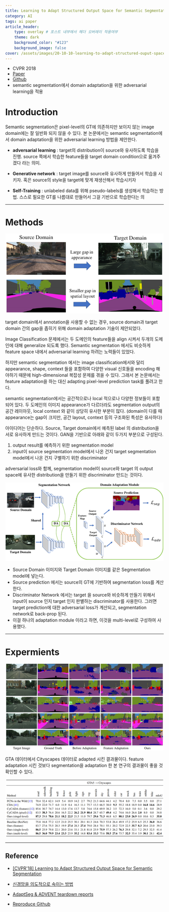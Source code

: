 ```yaml
---
title: Learning to Adapt Structured Output Space for Semantic Segmentation (AdaptSegNet)
category: AI
tags: ai paper
article_header:
    type: overlay # 포스트 내부에서 헤더 오버레이 적용여부
    theme: dark
    background_color: "#123"
    background_image: false
cover: /assets/images/20-10-10-learning-to-adapt-structured-ouput-space-2021-09-04-18-49-09.png
---
```


- CVPR 2018
- [Paper](https://arxiv.org/pdf/1802.10349.pdf)
- [Github](https://github.com/wasidennis/AdaptSegNet)
- semantic segmentation에서 domain adaptation을 위한 adversarial learning을 적용

<!--more-->

# Introduction

Semantic segmentation은 pixel-level의 GT에 의존하지만 보이지 않는 image domain에는 잘 일반화 되지 않을 수 있다. 본 논문에서는 semantic segmentation에서 domain adaptation을 위한 adversarial learning 방법을 제안한다.

- **adversarial learning** : target의 distribution이 source와 유사하도록 학습을 진행. source 쪽에서 학습한 feature들을 target domain condition으로 옮겨주겠다 라는 의미.
  
- **Generative network** : target image를 source와 유사하게 만들어서 학습을 시키자. 혹은 source의 style을 target에 맞게 재생산해서 학습시키자
  
- **Self-Training** : unlabeled data를 위해 pseudo-labels를 생성해서 학습하는 방법. 스스로 필요한 GT를 나름대로 만들어서 그걸 기반으로 학습한다는 의

---

# Methods

![](/assets/images/20-10-10-learning-to-adapt-structured-ouput-space-2021-09-04-18-49-09.png)

target domain에서 annotation을 사용할 수 없는 경우, source domain과 target domain 간의 gap을 좁히기 위해 domain adaptation 기술이 제안되었다.

Image Classification 문제에서는 두 도메인의 feature들을 align 시켜서 두개의 도메인에 대해 generalize 되도록 했다. Semantic segmentation 에서도 비슷하게 feature space 내에서 adversarial learning 하려는 노력들이 있었다.

하지만 semantic segmentation 에서는 image classification에서와 달리 appearance, shape, context 들을 포함하여 다양한 visual 신호들을 encoding 해야하기 때문에 high-dimensional 복잡성 문제를 겪을 수 있다. 그래서 본 논문에서는 feature adaptation을 하는 대신 adapting pixel-level prediction task를 풀려고 한다.

semantic segmentation에서는 공간적으로나 local 적으로나 다양한 정보들이 포함되어 있다. 두 도메인의 이미지 appearance가 다르더라도 segmentation output의 공간 레이아웃, local context 와 같이 상당히 유사한 부분이 많다. (domain이 다를 때 appearance는 gap이 크지만, 공간 layout, context 등의 구조화된 특성은 유사하다)

아이디어는 단순하다. Source, Target domain에서 예측된 label 의 distribution을 서로 유사하게 만드는 것이다. GAN을 기반으로 아래와 같이 두가지 부분으로 구성된다.

1. output result를 예측하기 위한 segmentation model
2. input이 source segmentation model에서 나온 건지 target segmentation model에서 나온 건지 구별하기 위한 discriminator

adversarial loss와 함께, segmentation model이 source와 target 의 output space에 유사한 distribution을 만들기 위한 discriminator 만드는 것이다.

![](/assets/images/20-10-10-learning-to-adapt-structured-ouput-space-2021-09-04-18-50-11.png)

- Source Domain 이미지와 Target Domain 이미지를 같은 Segmentation model에 넣는다. 
- Source prediction 에서는 source의 GT에 기반하여 segmentation loss를 계산한다.
- Discriminator Network 에서는 target 을 source와 비슷하게 만들기 위해서 input이 source 인지 target 인지 판별하는 discriminator를 사용한다. 그러면 target prediction에 대한 adversarial loss가 계산되고, segmentation network로 back-prop 된다. 
- 이걸 하나의 adaptation module 이라고 하면, 이것을 multi-level로 구성하여 사용했다.

---

# Expermients

![](/assets/images/20-10-10-learning-to-adapt-structured-ouput-space-2021-09-04-18-50-38.png)

GTA 데이터에서 Cityscapes 데이터로 adapted 시킨 결과물이다. feature adaptation 시킨 것보다 segmentation을 adaptation 한 본 연구의 결과물이 좋을 것 확인할 수 있다.

![](/assets/images/20-10-10-learning-to-adapt-structured-ouput-space-2021-09-04-18-50-57.png)

---

## Reference

- [[CVPR'18] Learning to Adapt Structured Output Space for Semantic Segmentation](https://hyungukchoi.blogspot.com/2019/12/cvpr18-learning-to-adapt-structured.html)

- [신경망을 의도적으로 속이는 방법](https://medium.com/@jongdae.lim/%EA%B8%B0%EA%B3%84-%ED%95%99%EC%8A%B5-machine-learning-%EB%A8%B8%EC%8B%A0-%EB%9F%AC%EB%8B%9D-%EC%9D%80-%EC%A6%90%EA%B2%81%EB%8B%A4-part-8-d9507cf20352)

- [AdaptSeg & ADVENT teardown reports](https://junha1125.github.io/blog/pytorch-docker-git/2021-06-11-AdapSegAdvent/)

- [Reproduce Github](https://github.com/seominseok0429/domain-adaptation-for-segmentation-toolbox)